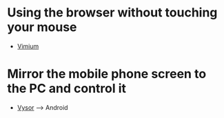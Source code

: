 # Using the browser without touching your mouse
- [Vimium](https://chrome.google.com/webstore/detail/vimium/)

# Mirror the mobile phone screen to the PC and control it
- [Vysor](https://www.vysor.io/) --> Android